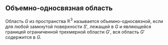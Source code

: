 ## Объемно-односвязная область
Область $G$ из пространства $\mathbb{R}^3$ называется объемно-односвязной, если для любой замкнутой поверхности $S′$, лежащей в $G$ и являющейся границей ограниченной трехмерной области $G′$, вся область $G′$ содержится в $G$.